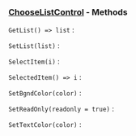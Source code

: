 ### [ChooseListControl](<../ChooseListControl.md>) - Methods
`GetList() => list`
: 

`SetList(list)`
: 

`SelectItem(i)`
: 

`SelectedItem() => i`
: 

`SetBgndColor(color)`
: 

`SetReadOnly(readonly = true)`
: 

`SetTextColor(color)`
: